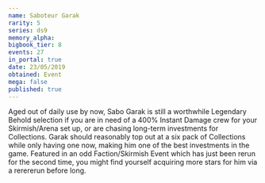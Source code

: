 ```yaml
---
name: Saboteur Garak
rarity: 5
series: ds9
memory_alpha:
bigbook_tier: 8
events: 27
in_portal: true
date: 23/05/2019
obtained: Event
mega: false
published: true
---
```


Aged out of daily use by now, Sabo Garak is still a worthwhile Legendary Behold selection if you are in need of a 400% Instant Damage crew for your Skirmish/Arena set up, or are chasing long-term investments for Collections. Garak should reasonably top out at a six pack of Collections while only having one now, making him one of the best investments in the game. Featured in an odd Faction/Skirmish Event which has just been rerun for the second time, you might find yourself acquiring more stars for him via a rerererun before long.
